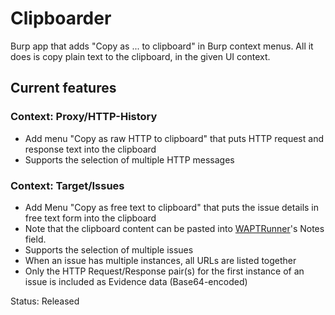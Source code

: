 # Clipboarder

Burp app that adds "Copy as ... to clipboard" in Burp context menus. All it does is copy plain text to the clipboard, in the given UI context.

## Current features

### Context: Proxy/HTTP-History
* Add menu "Copy as raw HTTP to clipboard" that puts HTTP request and response text into the clipboard
* Supports the selection of multiple HTTP messages

### Context: Target/Issues
* Add Menu "Copy as free text to clipboard" that puts the issue details in free text form into the clipboard
 * Note that the clipboard content can be pasted into [WAPTRunner](https://github.com/jourzero/waptrunner)'s Notes field.
* Supports the selection of multiple issues
* When an issue has multiple instances, all URLs are listed together
* Only the HTTP Request/Response pair(s) for the first instance of an issue is included as Evidence data (Base64-encoded)

Status: Released

